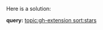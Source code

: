 Here is a solution:

**query:** [topic:gh-extension sort:stars](https://github.com/search?q=topic%3Agh-extension+sort%3Astars)
